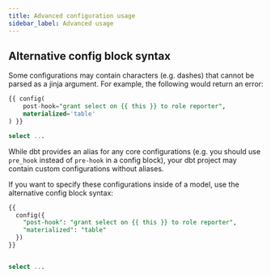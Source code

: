 ```yaml
---
title: Advanced configuration usage
sidebar_label: Advanced usage
---
```

## Alternative config block syntax

Some configurations may contain characters (e.g. dashes) that cannot be parsed as a jinja argument. For example, the following would return an error:

```sql
{{ config(
    post-hook="grant select on {{ this }} to role reporter",
    materialized='table'
) }}

select ...
```

While dbt provides an alias for any core configurations (e.g. you should use `pre_hook` instead of `pre-hook` in a config block), your dbt project may contain custom configurations without aliases.

If you want to specify these configurations inside of a model, use the alternative config block syntax:


<File name='models/events/base/base_events.sql'>

```sql
{{
  config({
    "post-hook": "grant select on {{ this }} to role reporter",
    "materialized": "table"
  })
}}


select ...
```

</File>

<!---
## Hierarchies / overriding configs / precedence
For Drew to do
--->
